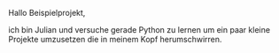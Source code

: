 Hallo Beispielprojekt,

ich bin Julian und versuche gerade Python zu lernen um ein paar
kleine Projekte umzusetzen die in meinem Kopf herumschwirren.
